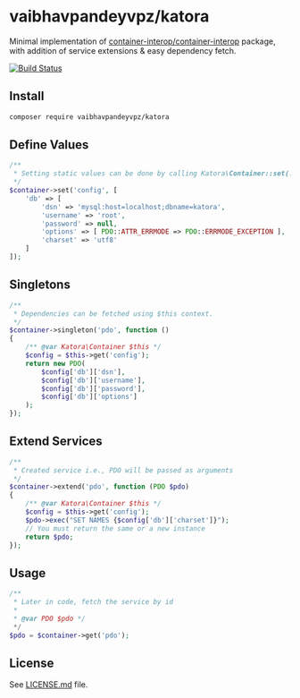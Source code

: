 # vaibhavpandeyvpz/katora
Minimal implementation of [container-interop/container-interop](https://github.com/container-interop/container-interop) package, with addition of service extensions & easy dependency fetch.

[![Build Status](https://img.shields.io/travis/vaibhavpandeyvpz/katora/master.svg?style=flat-square)](https://travis-ci.org/vaibhavpandeyvpz/katora)

Install
------
```bash
composer require vaibhavpandeyvpz/katora
```

Define Values
------
```php
/**
 * Setting static values can be done by calling Katora\Container::set(...)
 */
$container->set('config', [
    'db' => [
        'dsn' => 'mysql:host=localhost;dbname=katora',
        'username' => 'root',
        'password' => null,
        'options' => [ PDO::ATTR_ERRMODE => PDO::ERRMODE_EXCEPTION ],
        'charset' => 'utf8'
    ]
]);
```

Singletons
------
```php
/**
 * Dependencies can be fetched using $this context.
 */
$container->singleton('pdo', function ()
{
    /** @var Katora\Container $this */
    $config = $this->get('config');
    return new PDO(
        $config['db']['dsn'],
        $config['db']['username'],
        $config['db']['password'],
        $config['db']['options']
    );
});
```

Extend Services
------
```php
/**
 * Created service i.e., PDO will be passed as arguments
 */
$container->extend('pdo', function (PDO $pdo)
{
    /** @var Katora\Container $this */
    $config = $this->get('config');
    $pdo->exec("SET NAMES {$config['db']['charset']}");
    // You must return the same or a new instance
    return $pdo;
});
```

Usage
------
```php
/**
 * Later in code, fetch the service by id
 *
 * @var PDO $pdo */
 */
$pdo = $container->get('pdo');
```

License
------
See [LICENSE.md](https://github.com/vaibhavpandeyvpz/katora/blob/master/LICENSE.md) file.

